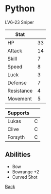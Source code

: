 # Python

LV6-23 Sniper

| Stat       | <!-- --> |
| ---------- | -------- |
| HP         | 33       |
| Attack     | 14       |
| Skill      | 7        |
| Speed      | 8        |
| Luck       | 3        |
| Defense    | 7        |
| Resistance | 4        |
| Movement   | 5        |

| Supports | <!-- --> |
| -------- | -------- |
| Lukas    | C        |
| Clive    | C        |
| Forsyth  | C        |

## Abilities

- Bow
- Bowrange +2
- Curved Shot

[Back](../README.md)
